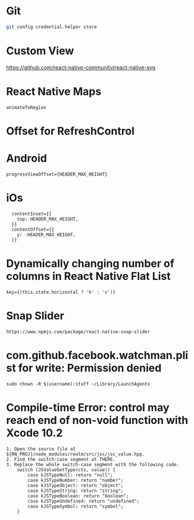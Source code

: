 # Git
```sh
git config credential.helper store
```

# Custom View

https://github.com/react-native-community/react-native-svg

# React Native Maps

`animateToRegion`

# Offset for RefreshControl
# Android
`progressViewOffset={HEADER_MAX_HEIGHT}`
# iOs
```
  contentInset={{
    top: HEADER_MAX_HEIGHT,
  }}
  contentOffset={{
    y: -HEADER_MAX_HEIGHT,
  }}
```
# Dynamically changing number of columns in React Native Flat List
```
key={(this.state.horizontal ? 'h' : 'v')}
```
# Snap Slider

```
https://www.npmjs.com/package/react-native-snap-slider
```

# com.github.facebook.watchman.plist for write: Permission denied
```
sudo chown -R $(username):staff ~/Library/LaunchAgents
```


# Compile-time Error: control may reach end of non-void function with Xcode 10.2
```
1. Open the source file at ${RN_PROJ}/node_modules/realm/src/jsc/jsc_value.hpp.
2. Find the switch-case segment at THERE.
3. Replace the whole switch-case segment with the following code.
    switch (JSValueGetType(ctx, value)) {
        case kJSTypeNull: return "null";
        case kJSTypeNumber: return "number";
        case kJSTypeObject: return "object";
        case kJSTypeString: return "string";
        case kJSTypeBoolean: return "boolean";
        case kJSTypeUndefined: return "undefined";
        case kJSTypeSymbol: return "symbol";
    }
```

